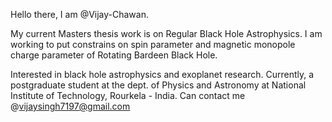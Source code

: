  Hello there, I am @Vijay-Chawan.
 
 My current Masters thesis work is on Regular Black Hole Astrophysics. I am working to put constrains on spin parameter and magnetic monopole charge parameter of Rotating Bardeen Black Hole.
 
 Interested in black hole astrophysics and exoplanet research.
 Currently, a postgraduate student at the dept. of Physics and Astronomy at National Institute of Technology, Rourkela - India.
 Can contact me @vijaysingh7197@gmail.com

<!---
Vijay-Chawan/Vijay-Chawan is a ✨ special ✨ repository because its `README.md` (this file) appears on your GitHub profile.
You can click the Preview link to take a look at your changes.
--->
